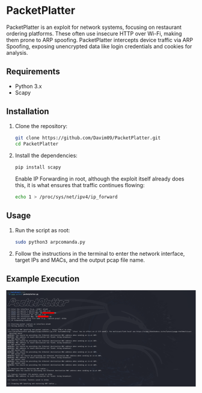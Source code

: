 # PacketPlatter
PacketPlatter is an exploit for network systems, focusing on restaurant ordering platforms. These often use insecure HTTP over Wi-Fi, making them prone to ARP spoofing. PacketPlatter intercepts device traffic via ARP Spoofing, exposing unencrypted data like login credentials and cookies for analysis.

## Requirements

- Python 3.x
- Scapy

## Installation

1. Clone the repository:
    ```bash
    git clone https://github.com/Davim09/PacketPlatter.git
    cd PacketPlatter
    ```

2. Install the dependencies:
    ```bash
    pip install scapy
    ```
    Enable IP Forwarding in root, although the exploit itself already does this, it is what ensures that traffic continues
flowing:
    ```bash
    echo 1 > /proc/sys/net/ipv4/ip_forward
    ```

## Usage

1. Run the script as root:
    ```bash
    sudo python3 arpcomanda.py
    ```

2. Follow the instructions in the terminal to enter the network interface, target IPs and MACs, and the output pcap file name.

## Example Execution
<img src="/example1.png" width="800px"/>
